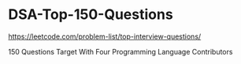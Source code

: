 # DSA-Top-150-Questions
https://leetcode.com/problem-list/top-interview-questions/

150 Questions Target
With Four Programming Language
Contributors 